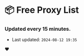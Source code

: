 # :package: Free Proxy List
### Updated every 15 minutes.

- Last updated: `2024-08-12 19:35`

:heart:
